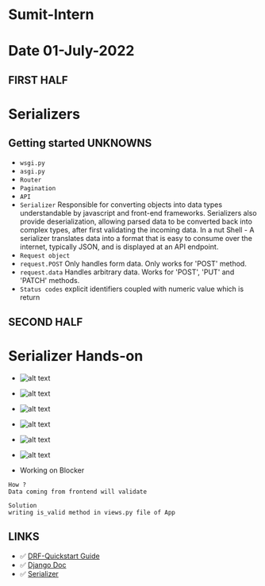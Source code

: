 # Sumit-Intern

# Date 01-July-2022


## FIRST HALF
# Serializers
## Getting started UNKNOWNS
- `wsgi.py`
- `asgi.py`
- `Router`
- `Pagination`
- `API`
- `Serializer` Responsible for converting objects into data types understandable by javascript and front-end frameworks. Serializers also provide 		deserialization, allowing parsed data to be converted back into complex types, after first validating the incoming data.
		In a nut Shell - A serializer translates data into a format that is easy to consume over the internet,
		typically JSON, and is displayed at an API endpoint.
- `Request object`
- `request.POST`   Only handles form data.  Only works for 'POST' method. 
- `request.data`   Handles arbitrary data.  Works for 'POST', 'PUT' and 'PATCH' methods.
- `Status codes` explicit identifiers coupled with numeric value which is return


## SECOND HALF

# Serializer Hands-on
- ![alt text](https://github.com/sp18-interns/Sumit-Intern/blob/main/01-July-2022/images/1.png?raw=true)
- ![alt text](https://github.com/sp18-interns/Sumit-Intern/blob/main/01-July-2022/images/2.png?raw=true)
- ![alt text](https://github.com/sp18-interns/Sumit-Intern/blob/main/01-July-2022/images/3.png?raw=true)
- ![alt text](https://github.com/sp18-interns/Sumit-Intern/blob/main/01-July-2022/images/4.png?raw=true)
- ![alt text](https://github.com/sp18-interns/Sumit-Intern/blob/main/01-July-2022/images/5.png?raw=true)
- ![alt text](https://github.com/sp18-interns/Sumit-Intern/blob/main/01-July-2022/images/Postman.png?raw=true)

- Working on Blocker
```
How ?
Data coming from frontend will validate 

Solution
writing is_valid method in views.py file of App 
```

## LINKS 
- ✅ [DRF-Quickstart Guide](https://www.django-rest-framework.org/tutorial/quickstart/#quickstart)
- ✅ [Django Doc](https://docs.djangoproject.com/en/4.0/topics/db/models/)
- ✅ [Serializer](https://www.django-rest-framework.org/tutorial/1-serialization/)
